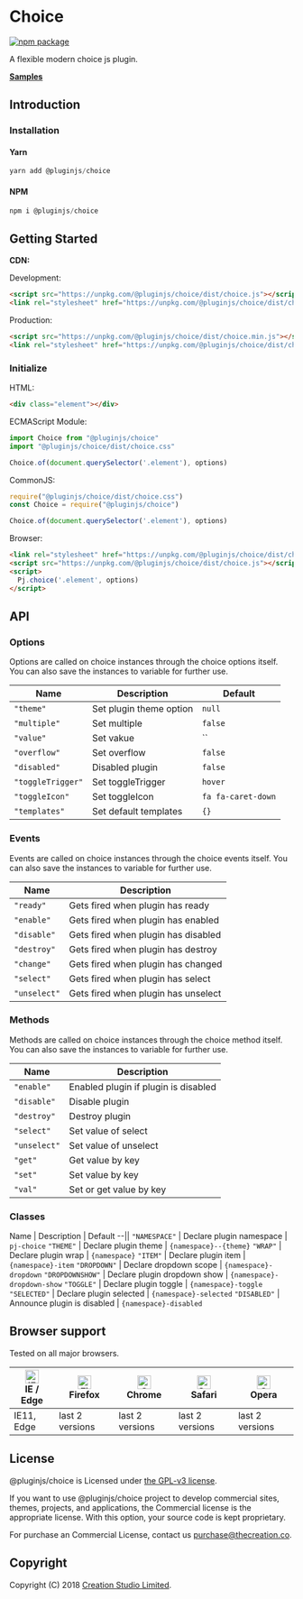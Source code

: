 # Choice

[![npm package](https://img.shields.io/npm/v/@pluginjs/choice.svg)](https://www.npmjs.com/package/@pluginjs/choice)

A flexible modern choice js plugin.

**[Samples](https://codesandbox.io/s/github/pluginjs/pluginjs/tree/master/modules/choice/samples)**

## Introduction
### Installation

#### Yarn

```javascript
yarn add @pluginjs/choice
```

#### NPM

```javascript
npm i @pluginjs/choice
```

## Getting Started

**CDN:**

Development:

```html
<script src="https://unpkg.com/@pluginjs/choice/dist/choice.js"></script>
<link rel="stylesheet" href="https://unpkg.com/@pluginjs/choice/dist/choice.css">
```

Production:

```html
<script src="https://unpkg.com/@pluginjs/choice/dist/choice.min.js"></script>
<link rel="stylesheet" href="https://unpkg.com/@pluginjs/choice/dist/choice.min.css">
```

### Initialize

HTML:

```html
<div class="element"></div>
```

ECMAScript Module:

```javascript
import Choice from "@pluginjs/choice"
import "@pluginjs/choice/dist/choice.css"

Choice.of(document.querySelector('.element'), options)
```

CommonJS:

```javascript
require("@pluginjs/choice/dist/choice.css")
const Choice = require("@pluginjs/choice")

Choice.of(document.querySelector('.element'), options)
```

Browser:

```html
<link rel="stylesheet" href="https://unpkg.com/@pluginjs/choice/dist/choice.css">
<script src="https://unpkg.com/@pluginjs/choice/dist/choice.js"></script>
<script>
  Pj.choice('.element', options)
</script>
```

## API

### Options

Options are called on choice instances through the choice options itself.
You can also save the instances to variable for further use.

Name | Description | Default
--|--|--
`"theme"` | Set plugin theme option | `null`
`"multiple"` | Set multiple | `false`
`"value"` | Set vakue | ``
`"overflow"` | Set overflow | `false`
`"disabled"` | Disabled plugin | `false`
`"toggleTrigger"` | Set toggleTrigger | `hover`
`"toggleIcon"` | Set toggleIcon | `fa fa-caret-down`
`"templates"` | Set default templates | `{}`

### Events

Events are called on choice instances through the choice events itself.
You can also save the instances to variable for further use.

Name | Description
--|--
`"ready"` | Gets fired when plugin has ready
`"enable"` | Gets fired when plugin has enabled
`"disable"` | Gets fired when plugin has disabled
`"destroy"` | Gets fired when plugin has destroy
`"change"` | Gets fired when plugin has changed
`"select"` | Gets fired when plugin has select
`"unselect"` | Gets fired when plugin has unselect

### Methods

Methods are called on choice instances through the choice method itself.
You can also save the instances to variable for further use.

Name | Description
--|--
`"enable"` | Enabled plugin if plugin is disabled
`"disable"` | Disable plugin
`"destroy"` | Destroy plugin
`"select"` | Set value of select
`"unselect"` | Set value of unselect
`"get"` | Get value by key
`"set"` | Set value by key
`"val"` | Set or get value by key

### Classes

Name | Description | Default
--||
`"NAMESPACE"` | Declare plugin namespace | `pj-choice`
`"THEME"` | Declare plugin theme | `{namespace}--{theme}`
`"WRAP"` | Declare plugin wrap | `{namespace}`
`"ITEM"` | Declare plugin item | `{namespace}-item`
`"DROPDOWN"` | Declare dropdown scope | `{namespace}-dropdown`
`"DROPDOWNSHOW"` | Declare plugin dropdown show | `{namespace}-dropdown-show`
`"TOGGLE"` | Declare plugin toggle | `{namespace}-toggle`
`"SELECTED"` | Declare plugin selected | `{namespace}-selected`
`"DISABLED"` | Announce plugin is disabled | `{namespace}-disabled`

## Browser support

Tested on all major browsers.

| [<img src="https://raw.githubusercontent.com/alrra/browser-logos/master/src/edge/edge_48x48.png" alt="IE / Edge" width="24px" height="24px" />](http://godban.github.io/browsers-support-badges/)</br>IE / Edge | [<img src="https://raw.githubusercontent.com/alrra/browser-logos/master/src/firefox/firefox_48x48.png" alt="Firefox" width="24px" height="24px" />](http://godban.github.io/browsers-support-badges/)</br>Firefox | [<img src="https://raw.githubusercontent.com/alrra/browser-logos/master/src/chrome/chrome_48x48.png" alt="Chrome" width="24px" height="24px" />](http://godban.github.io/browsers-support-badges/)</br>Chrome | [<img src="https://raw.githubusercontent.com/alrra/browser-logos/master/src/safari/safari_48x48.png" alt="Safari" width="24px" height="24px" />](http://godban.github.io/browsers-support-badges/)</br>Safari | [<img src="https://raw.githubusercontent.com/alrra/browser-logos/master/src/opera/opera_48x48.png" alt="Opera" width="24px" height="24px" />](http://godban.github.io/browsers-support-badges/)</br>Opera |
| --------- | --------- | --------- | --------- | --------- |
| IE11, Edge| last 2 versions| last 2 versions| last 2 versions| last 2 versions|

## License

@pluginjs/choice is Licensed under [the GPL-v3 license](LICENSE).

If you want to use @pluginjs/choice project to develop commercial sites, themes, projects, and applications, the Commercial license is the appropriate license. With this option, your source code is kept proprietary.

For purchase an Commercial License, contact us purchase@thecreation.co.

## Copyright

Copyright (C) 2018 [Creation Studio Limited](creationstudio.com).